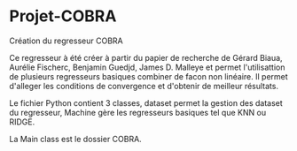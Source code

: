 # Projet-COBRA
Création du regresseur COBRA 

Ce regresseur à été créer à partir du papier de recherche de Gérard Biaua, Aurélie Fischerc, Benjamin Guedjd, James D. Malleye et permet l'utilisattion de plusieurs regresseurs basiques combiner de facon non linéaire. Il permet d'alleger les conditions de convergence et d'obtenir de meilleur résultats.

Le fichier Python contient 3 classes, dataset permet la gestion des dataset du regresseur, Machine gère les regresseurs basiques tel que KNN ou RIDGE. 

La Main class est le dossier COBRA.
